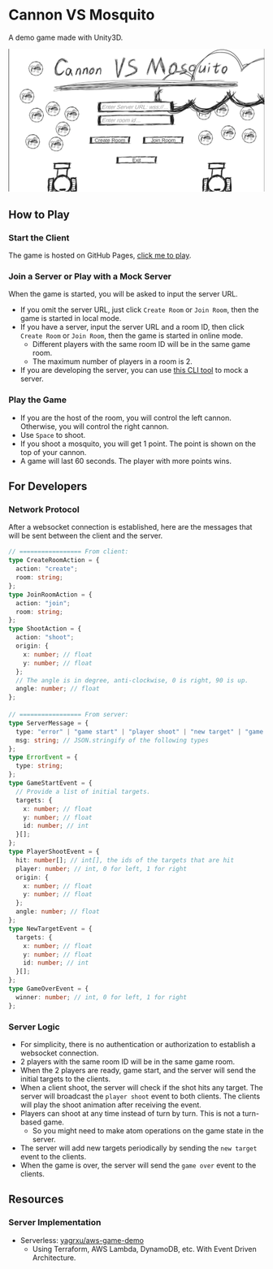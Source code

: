 # Cannon VS Mosquito

A demo game made with Unity3D.

![title](./img/title.png)

## How to Play

### Start the Client

The game is hosted on GitHub Pages, [click me to play](https://discretetom.github.io/CannonVsMosquito/).

### Join a Server or Play with a Mock Server

When the game is started, you will be asked to input the server URL.

- If you omit the server URL, just click `Create Room` or `Join Room`, then the game is started in local mode.
- If you have a server, input the server URL and a room ID, then click `Create Room` or `Join Room`, then the game is started in online mode.
  - Different players with the same room ID will be in the same game room.
  - The maximum number of players in a room is 2.
- If you are developing the server, you can use [this CLI tool](https://github.com/DiscreteTom/ws-server) to mock a server.

### Play the Game

- If you are the host of the room, you will control the left cannon. Otherwise, you will control the right cannon.
- Use `Space` to shoot.
- If you shoot a mosquito, you will get 1 point. The point is shown on the top of your cannon.
- A game will last 60 seconds. The player with more points wins.

## For Developers

### Network Protocol

After a websocket connection is established, here are the messages that will be sent between the client and the server.

```ts
// ================= From client:
type CreateRoomAction = {
  action: "create";
  room: string;
};
type JoinRoomAction = {
  action: "join";
  room: string;
};
type ShootAction = {
  action: "shoot";
  origin: {
    x: number; // float
    y: number; // float
  };
  // The angle is in degree, anti-clockwise, 0 is right, 90 is up.
  angle: number; // float
};

// ================= From server:
type ServerMessage = {
  type: "error" | "game start" | "player shoot" | "new target" | "game over";
  msg: string; // JSON.stringify of the following types
};
type ErrorEvent = {
  type: string;
};
type GameStartEvent = {
  // Provide a list of initial targets.
  targets: {
    x: number; // float
    y: number; // float
    id: number; // int
  }[];
};
type PlayerShootEvent = {
  hit: number[]; // int[], the ids of the targets that are hit
  player: number; // int, 0 for left, 1 for right
  origin: {
    x: number; // float
    y: number; // float
  };
  angle: number; // float
};
type NewTargetEvent = {
  targets: {
    x: number; // float
    y: number; // float
    id: number; // int
  }[];
};
type GameOverEvent = {
  winner: number; // int, 0 for left, 1 for right
};
```

### Server Logic

- For simplicity, there is no authentication or authorization to establish a websocket connection.
- 2 players with the same room ID will be in the same game room.
- When the 2 players are ready, game start, and the server will send the initial targets to the clients.
- When a client shoot, the server will check if the shot hits any target. The server will broadcast the `player shoot` event to both clients. The clients will play the shoot animation after receiving the event.
- Players can shoot at any time instead of turn by turn. This is not a turn-based game.
  - So you might need to make atom operations on the game state in the server.
- The server will add new targets periodically by sending the `new target` event to the clients.
- When the game is over, the server will send the `game over` event to the clients.

## Resources

### Server Implementation

- Serverless: [yagrxu/aws-game-demo](https://github.com/yagrxu/aws-game-demo)
  - Using Terraform, AWS Lambda, DynamoDB, etc. With Event Driven Architecture.
